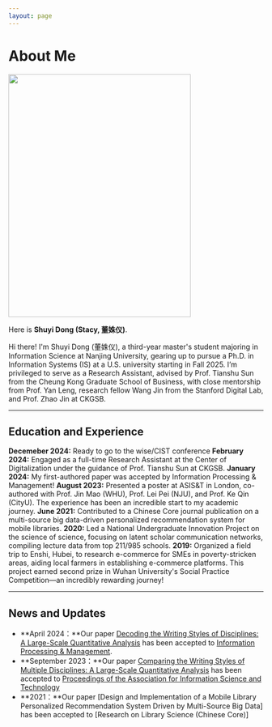 ```yaml
---
layout: page
---
```


# About Me

<img src="https://www.shuyidong.com/images/sydong.jpg" class="floatpic" width="360" height="480">

Here is **Shuyi Dong (Stacy, 董姝仪)**.<br>

Hi there! I'm Shuyi Dong (董姝仪), a third-year master's student majoring in Information Science at Nanjing University, gearing up to pursue a Ph.D. in Information Systems (IS) at a U.S. university starting in Fall 2025. I’m privileged to serve as a Research Assistant, advised by Prof. Tianshu Sun from the Cheung Kong Graduate School of Business, with close mentorship from Prof. Yan Leng, research fellow Wang Jin from the Stanford Digital Lab, and Prof. Zhao Jin at CKGSB.

---

## Education and Experience
**Decemeber 2024:** Ready to go to the wise/CIST conference
**February 2024:** Engaged as a full-time Research Assistant at the Center of Digitalization under the guidance of Prof. Tianshu Sun at CKGSB.
**January 2024:** My first-authored paper was accepted by Information Processing & Management!
**August 2023:** Presented a poster at ASIS&T in London, co-authored with Prof. Jin Mao (WHU), Prof. Lei Pei (NJU), and Prof. Ke Qin (CityU). The experience has been an incredible start to my academic journey.
**June 2021:** Contributed to a Chinese Core journal publication on a multi-source big data-driven personalized recommendation system for mobile libraries.
**2020:** Led a National Undergraduate Innovation Project on the science of science, focusing on latent scholar communication networks, compiling lecture data from top 211/985 schools.
**2019:** Organized a field trip to Enshi, Hubei, to research e-commerce for SMEs in poverty-stricken areas, aiding local farmers in establishing e-commerce platforms. This project earned second prize in Wuhan University's Social Practice Competition—an incredibly rewarding journey!


---

## News and Updates


- **April 2024：**Our paper [Decoding the Writing Styles of Disciplines: A Large-Scale
Quantitative Analysis](https://www.shuyidong.com/mypaper/DSY-IPM.pdf) has been accepted to [Information Processing & Management](https://www.sciencedirect.com/journal/information-processing-and-management).
- **September 2023：**Our paper [Comparing the Writing Styles of Multiple Disciplines: A Large-Scale
Quantitative Analysis](https://www.shuyidong.com/mypaper/ASIST_Poster_sydong.pdf) has been accepted to [Proceedings of the Association for Information Science and Technology](https://www.proceedings.com/association-for-information-science-and-technology-asis-t/)
- **2021：**Our paper [Design and Implementation of a Mobile Library Personalized
Recommendation System Driven by Multi-Source Big Data] has been accepted to [Research on Library Science (Chinese Core)]



<br>

<!-- <blockquote class="twitter-tweet"><p lang="en" dir="ltr">Thrilled to be an AAAI-UC Scholar at <a href="https://twitter.com/hashtag/AAAI24?src=hash&amp;ref_src=twsrc%5Etfw">#AAAI24</a>, thanks to <a href="https://twitter.com/hashtag/AAAI?src=hash&amp;ref_src=twsrc%5Etfw">#AAAI</a> &amp; <a href="https://twitter.com/hashtag/GoogleExploreCSR?src=hash&amp;ref_src=twsrc%5Etfw">#GoogleExploreCSR</a> for the sponsorship. Grateful for the knowledge gained and new friendships formed.<br><br>Wonderful trip in Vancouver. Looking forward to staying connected with all.<a href="https://twitter.com/hashtag/AAAI24?src=hash&amp;ref_src=twsrc%5Etfw">#AAAI24</a> <a href="https://twitter.com/hashtag/Vancouver?src=hash&amp;ref_src=twsrc%5Etfw">#Vancouver</a> <a href="https://twitter.com/hashtag/GoogleExploreCSR?src=hash&amp;ref_src=twsrc%5Etfw">#GoogleExploreCSR</a> <a href="https://t.co/wUQUp8XlSM">pic.twitter.com/wUQUp8XlSM</a></p>&mdash; Hanlin CAI (seeking a PhD position 2025) (@lancecai2002) <a href="https://twitter.com/lancecai2002/status/1762210025173344260?ref_src=twsrc%5Etfw">February 26, 2024</a></blockquote> <script async src="https://platform.twitter.com/widgets.js" charset="utf-8"></script> -->

